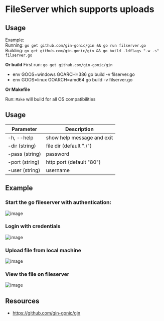 # FileServer which supports uploads 

Usage
------------

Example:    
Running: `go get github.com/gin-gonic/gin && go run filserver.go`   
Building: `go get github.com/gin-gonic/gin && go build -ldflags "-w -s" filserver.go`    

**Or build**
First run: `go get github.com/gin-gonic/gin`    
*   env GOOS=windows GOARCH=386 go build -v filserver.go
*   env GOOS=linux GOARCH=amd64 go build -v filserver.go

**Or Makefile**

Run: `Make` will build for all OS compatibilities 

Usage  
----------

|Parameter     |Description  |
|-----------    |-------------------------------------------------------|
|-h, --help     | show help message and exit                            |
|-dir (string)  | file dir (default "./")                               |
|-pass (string) | password                                              |
|-port (string) | http port (default "80")                              |
|-user (string) | username                                              |


Example
----------

### Start the go fileserver with authentication: 
![image](https://user-images.githubusercontent.com/25066959/74278421-32b37700-4ce7-11ea-9233-009e0ce04d88.png)    

### Login with credentials 
![image](https://user-images.githubusercontent.com/25066959/74278357-157ea880-4ce7-11ea-819a-3df1ddd970f7.png)     

### Upload file from local machine
![image](https://user-images.githubusercontent.com/25066959/74277255-33e3a480-4ce5-11ea-8479-36177eca439a.png)    

### View the file on fileserver
![image](https://user-images.githubusercontent.com/25066959/74278609-7c9c5d00-4ce7-11ea-8e71-99e8971f81ac.png)


Resources
---------

-  https://github.com/gin-gonic/gin

